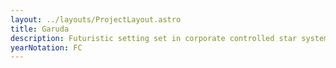 ```yaml
---
layout: ../layouts/ProjectLayout.astro
title: Garuda
description: Futuristic setting set in corporate controlled star systems.
yearNotation: FC
---
```

